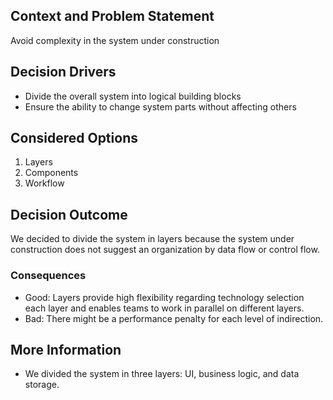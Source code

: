 ## Context and Problem Statement
Avoid complexity in the system under construction
## Decision Drivers
* Divide the overall system into logical building blocks
* Ensure the ability to change system parts without affecting others
## Considered Options
1. Layers
2. Components
3. Workflow
## Decision Outcome
We decided to divide the system in layers because the system under 
construction does not suggest an organization by data flow or control flow. 
### Consequences
* Good: Layers provide high flexibility regarding technology selection each layer 
and enables teams to work in parallel on different layers. 
* Bad: There might be a performance penalty for each level of indirection.
## More Information
* We divided the system in three layers: UI, business logic, and data storage.
